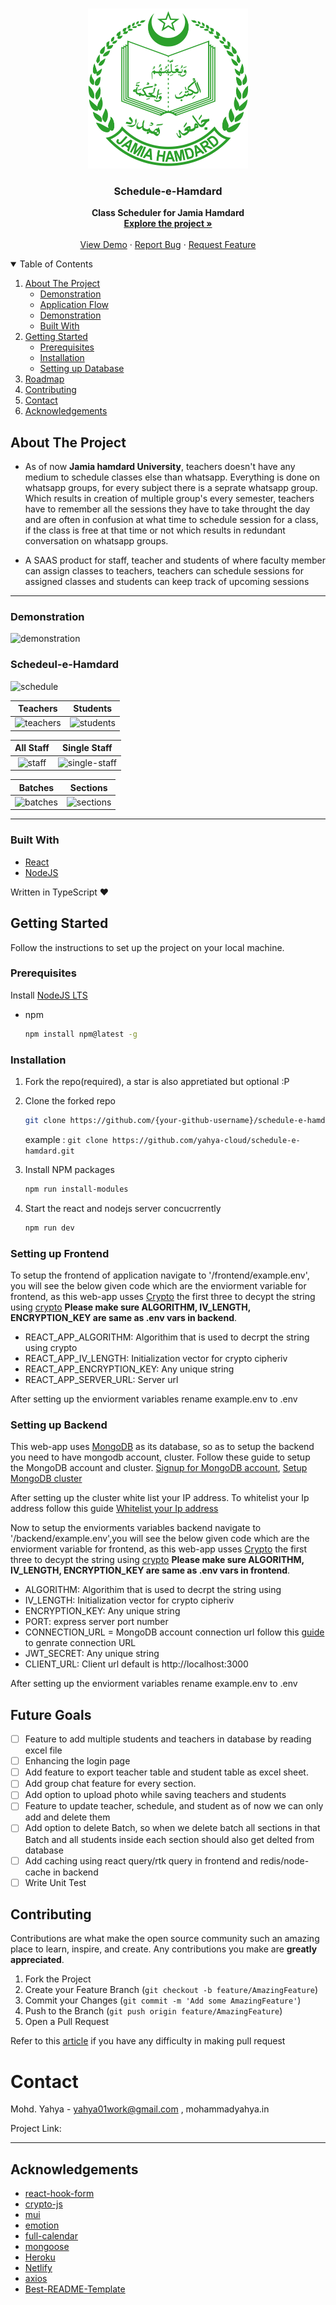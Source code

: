 <!-- PROJECT LOGO -->
<br />
<p align="center">
  <a href="https://github.com/yahya-cloud/schedule-e-hamdard">
    <img src="frontend/src/assets/images/logo.png" alt="Logo" width="256" height="256">
  </a>

  <strong>
    <h3 align="center" >Schedule-e-Hamdard</h3>
  </strong>
  <p align="center">
    <strong>
      Class Scheduler for Jamia Hamdard
    </strong>
    <br />
    <a href="https://github.com/yahya-cloud/schedule-e-hamdard"><strong>Explore the project »</strong></a>
    <br />
    <br />
    <a href="/">View Demo</a>
    ·
    <a href="https://github.com/yahya-cloud/schedule-e-hamdard/issues">Report Bug</a>
    ·
    <a href="https://github.com/yahya-cloud/schedule-e-hamdard/issues">Request Feature</a>
  </p>
</p>

<!-- TABLE OF CONTENTS -->
<details open="open">
  <summary>Table of Contents</summary>
  <ol>
    <li>
      <a href="#about-the-project">About The Project</a>
      <ul>
        <li><a href="#demonstration">Demonstration</a></li>
        <li><a href="#application-Flow">Application Flow</a></li>
         <li><a href="#Photos">Demonstration</a></li>
        <li><a href="#built-with">Built With</a></li>
      </ul>
    </li>
    <li>
      <a href="#getting-started">Getting Started</a>
      <ul>
        <li><a href="#prerequisites">Prerequisites</a></li>
        <li><a href="#installation">Installation</a></li>
        <li><a href="#installation">Setting up Database</a></li>
      </ul>
    </li>
    <li><a href="#roadmap">Roadmap</a></li>
    <li><a href="#contributing">Contributing</a></li>
    <li><a href="#contact">Contact</a></li>
    <li><a href="#acknowledgements">Acknowledgements</a></li>
  </ol>
</details>


## About The Project

- As of now <strong>Jamia hamdard University</strong>, teachers doesn't have any medium to schedule classes else than whatsapp. Everything is done on whatsapp groups, for every subject there is a seprate whatsapp group. Which results in creation of multiple group's every semester, teachers have to remember all the sessions they have to take throught the day and are often in confusion at what time to schedule session for a class, if the class is free at that time or not which results in redundant conversation on whatsapp groups.    

- A SAAS product for staff, teacher and students of where faculty member can assign classes to teachers, teachers can schedule sessions for assigned classes and students can keep track of upcoming sessions  

---

### Demonstration 


![demonstration](https://user-images.githubusercontent.com/59670962/177033313-0f86b9e7-b955-4f4b-b9b1-5abcc3cc046c.png)


### Schedeul-e-Hamdard
![schedule](https://user-images.githubusercontent.com/59670962/177036057-6eeaa60e-70fb-4d7f-8018-6cf49cda622e.png)
 
|      Teachers            |       Students           |
| :---------------------:  | :----------------------: |
|![teachers](https://user-images.githubusercontent.com/59670962/177036171-6772caa2-1df8-4510-8dd6-636e3aec1705.png) |![students](https://user-images.githubusercontent.com/59670962/177036213-782b78b8-dbd8-4f5b-bc56-129af316b5ba.png) |


|      All Staff           |       Single Staff         |
| :---------------------:  | :----------------------:   |
|![staff](https://user-images.githubusercontent.com/59670962/177048059-8991a5c2-8cc0-40e4-9560-9a2c0c2dfacf.png) |![single-staff](https://user-images.githubusercontent.com/59670962/177048344-087d7412-b853-437f-8323-8e7710f07cd5.png) |


|      Batches             |       Sections           |
| :---------------------:  | :----------------------: |
| ![batches](https://user-images.githubusercontent.com/59670962/177048157-b130f3b1-fade-42b1-9e7a-a23811f9b183.png) | ![sections](https://user-images.githubusercontent.com/59670962/177048231-c2e67b0e-3287-4357-8f74-912e6d243268.png) |


---

### Built With

- [React](https://reactjs.org/docs/getting-started.html)
- [NodeJS](https://material-ui.com/getting-started/installation/)

Written in TypeScript ♥

## Getting Started

Follow the instructions to set up the project on your local machine.

### Prerequisites

Install [NodeJS LTS](https://nodejs.org/en/)

- npm

  ```sh
  npm install npm@latest -g
  ```

### Installation

1. Fork the repo(required), a star is also appretiated but optional :P

2. Clone the forked repo

   ```sh
   git clone https://github.com/{your-github-username}/schedule-e-hamdard.git
   ```

   example : `git clone https://github.com/yahya-cloud/schedule-e-hamdard.git`

3. Install NPM packages

   ```sh
   npm run install-modules
   ```

4. Start the react and nodejs server concucrrently

   ```sh
   npm run dev
   ```
   
### Setting up Frontend

To setup the frontend of application navigate to '/frontend/example.env', you will see the below given code which are the enviorment variable for frontend, as this web-app usses [Crypto](https://cryptojs.gitbook.io/docs/) the first three 
to decypt the string using [crypto](https://cryptojs.gitbook.io/docs/) <strong>Please make sure ALGORITHM, IV_LENGTH, ENCRYPTION_KEY are same as .env vars in backend</strong>.

<ul>
     <li>REACT_APP_ALGORITHM: Algorithim that is used to decrpt the string using crypto </li>
     <li>REACT_APP_IV_LENGTH: Initialization vector for crypto cipheriv</li>
     <li>REACT_APP_ENCRYPTION_KEY: Any unique string</li>
     <li>REACT_APP_SERVER_URL: Server url</li>
</ul>

After setting up the enviorment variables rename example.env to .env

### Setting up Backend

This web-app uses [MongoDB](https://www.mongodb.com/cloud/atlas/lp/try2-in?utm_source=google&utm_campaign=gs_apac_india_search_core_brand_atlas_desktop&utm_term=mongodb&utm_medium=cpc_paid_search&utm_ad=e&utm_ad_campaign_id=12212624347&adgroup=115749713423&gclid=CjwKCAjw_ISWBhBkEiwAdqxb9ncTAxa9lxC0XmDJgnSd8gm4hy5RFCV90PWur3538R68wQp_5MH6HBoCcgwQAvD_BwE) as its database, so as to setup the backend you need to have mongodb account, cluster. Follow these guide to setup the MongoDB account and cluster. [Signup for MongoDB account](https://www.mongodb.com/docs/guides/atlas/account/), [Setup MongoDB cluster](https://www.mongodb.com/docs/guides/atlas/cluster/)

After setting up the cluster white list your IP address. To whitelist your Ip address follow this guide [Whitelist your Ip address](https://www.mongodb.com/docs/atlas/security/add-ip-address-to-list/) 

Now to setup the enviorments variables backend navigate to '/backend/example.env',you will see the below given code which are the enviorment variable for frontend, as this web-app usses [Crypto](https://cryptojs.gitbook.io/docs/) the first three to decypt the string using [crypto](https://cryptojs.gitbook.io/docs/) <strong>Please make sure ALGORITHM, IV_LENGTH, ENCRYPTION_KEY are same as .env vars in frontend</strong>.

<ul>
     <li>ALGORITHM: Algorithim that is used to decrpt the string using </li>
     <li>IV_LENGTH: Initialization vector for crypto cipheriv</li>
     <li>ENCRYPTION_KEY: Any unique string</li>
     <li>PORT: express server port number </li>
     <li>CONNECTION_URL = MongoDB account connection url follow this <a href='https://www.mongodb.com/docs/guides/atlas      /connection-string/'>guide</a> to genrate connection URL </li>
     <li>JWT_SECRET: Any unique string</li>
     <li>CLIENT_URL: Client url default is http://localhost:3000</li>
</ul>

After setting up the enviorment variables rename example.env to .env

## Future Goals

- [ ] Feature to add multiple students and teachers in database by reading excel file   
- [ ] Enhancing the login page
- [ ] Add feature to export teacher table and student table as excel sheet.
- [ ] Add group chat feature for every section.
- [ ] Add option to upload photo while saving teachers and students 
- [ ] Feature to update teacher, schedule, and student as of now we can only add and delete them  
- [ ] Add option to delete Batch, so when we delete batch all sections in that Batch and all students inside each section should also get delted from database 
- [ ] Add caching using react query/rtk query in frontend and redis/node-cache in backend
- [ ] Write Unit Test

## Contributing

Contributions are what make the open source community such an amazing place to learn, inspire, and create. Any contributions you make are **greatly appreciated**.

1. Fork the Project
2. Create your Feature Branch (`git checkout -b feature/AmazingFeature`)
3. Commit your Changes (`git commit -m 'Add some AmazingFeature'`)
4. Push to the Branch (`git push origin feature/AmazingFeature`)
5. Open a Pull Request

Refer to this [article](https://medium.com/geekculture/a-quick-guide-to-create-a-pull-request-on-github-80fc081b8a80) if you have any difficulty in making pull request


# Contact

Mohd. Yahya - yahya01work@gmail.com , mohammadyahya.in 

Project Link: 

---

## Acknowledgements

- [react-hook-form](https://react-hook-form.com/)
- [crypto-js](https://www.npmjs.com/package/crypto-js/)
- [mui](https://mui.com/)
- [emotion](https://emotion.sh/)
- [full-calendar](https://fullcalendar.io/)
- [mongoose](https://mongoosejs.com/)
- [Heroku](https://www.heroku.com/)
- [Netlify](https://www.netlify.com/)
- [axios](https://www.npmjs.com/package/axios)
- [Best-README-Template](https://github.com/othneildrew/Best-README-Template)


